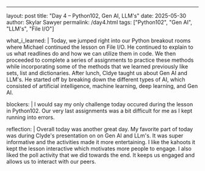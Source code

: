 ---
layout: post
title: "Day 4 – Python102, Gen AI, LLM's"
date: 2025-05-30
author: Skylar Sawyer
permalink: /day4.html
tags: ["Python102", "Gen AI", "LLM's", "File I/O"]

what_i_learned: |
  Today, we jumped right into our Python breakout rooms where Michael continued the lesson on File I/O. He continued to explain to us what readlines do and how we can utilize them in code. We then proceeded to complete a series of assignments to practice these methods while incorporating some of the methods that we learned previously like sets, list and dictionaries. After lunch, Cldye taught us about Gen AI and LLM's. He started off by breaking down the different types of AI, which consisted of artificial intelligence, machine learning, deep learning, and Gen AI.
 
blockers: |
   I would say my only challenge today occured during the lesson in Python102. Our very last assignments was a bit difficult for me as I kept running into errors.
   
reflection: |
  Overall today was another great day. My favorite part of today was during Clyde's presentation on on Gen AI and LLm's. It was super informative and the activities made it more entertaining. I like the kahoots it kept the lesson interactive which motivates more people to engage. I also liked the poll activity that we did towards the end. It keeps us engaged and allows us to interact with our peers.

